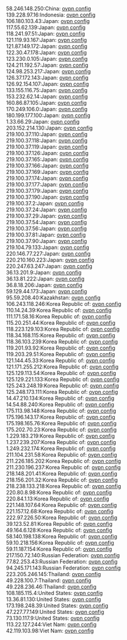 58.246.148.250:China: [ovpn config](vpn/58_246_148_250.ovpn)  
139.228.97.16:Indonesia: [ovpn config](vpn/139_228_97_16.ovpn)  
106.180.103.43:Japan: [ovpn config](vpn/106_180_103_43.ovpn)  
117.55.62.139:Japan: [ovpn config](vpn/117_55_62_139.ovpn)  
118.241.97.51:Japan: [ovpn config](vpn/118_241_97_51.ovpn)  
121.119.93.167:Japan: [ovpn config](vpn/121_119_93_167.ovpn)  
121.87.149.172:Japan: [ovpn config](vpn/121_87_149_172.ovpn)  
122.30.47.178:Japan: [ovpn config](vpn/122_30_47_178.ovpn)  
123.230.0.105:Japan: [ovpn config](vpn/123_230_0_105.ovpn)  
124.211.192.57:Japan: [ovpn config](vpn/124_211_192_57.ovpn)  
124.98.253.217:Japan: [ovpn config](vpn/124_98_253_217.ovpn)  
126.37.172.143:Japan: [ovpn config](vpn/126_37_172_143.ovpn)  
126.92.154.107:Japan: [ovpn config](vpn/126_92_154_107.ovpn)  
133.155.116.75:Japan: [ovpn config](vpn/133_155_116_75.ovpn)  
153.232.62.14:Japan: [ovpn config](vpn/153_232_62_14.ovpn)  
160.86.87.105:Japan: [ovpn config](vpn/160_86_87_105.ovpn)  
170.249.106.0:Japan: [ovpn config](vpn/170_249_106_0.ovpn)  
180.199.177.100:Japan: [ovpn config](vpn/180_199_177_100.ovpn)  
1.33.66.29:Japan: [ovpn config](vpn/1_33_66_29.ovpn)  
203.152.214.130:Japan: [ovpn config](vpn/203_152_214_130.ovpn)  
219.100.37.110:Japan: [ovpn config](vpn/219_100_37_110.ovpn)  
219.100.37.118:Japan: [ovpn config](vpn/219_100_37_118.ovpn)  
219.100.37.119:Japan: [ovpn config](vpn/219_100_37_119.ovpn)  
219.100.37.126:Japan: [ovpn config](vpn/219_100_37_126.ovpn)  
219.100.37.165:Japan: [ovpn config](vpn/219_100_37_165.ovpn)  
219.100.37.166:Japan: [ovpn config](vpn/219_100_37_166.ovpn)  
219.100.37.169:Japan: [ovpn config](vpn/219_100_37_169.ovpn)  
219.100.37.174:Japan: [ovpn config](vpn/219_100_37_174.ovpn)  
219.100.37.177:Japan: [ovpn config](vpn/219_100_37_177.ovpn)  
219.100.37.179:Japan: [ovpn config](vpn/219_100_37_179.ovpn)  
219.100.37.190:Japan: [ovpn config](vpn/219_100_37_190.ovpn)  
219.100.37.2:Japan: [ovpn config](vpn/219_100_37_2.ovpn)  
219.100.37.24:Japan: [ovpn config](vpn/219_100_37_24.ovpn)  
219.100.37.29:Japan: [ovpn config](vpn/219_100_37_29.ovpn)  
219.100.37.54:Japan: [ovpn config](vpn/219_100_37_54.ovpn)  
219.100.37.56:Japan: [ovpn config](vpn/219_100_37_56.ovpn)  
219.100.37.81:Japan: [ovpn config](vpn/219_100_37_81.ovpn)  
219.100.37.90:Japan: [ovpn config](vpn/219_100_37_90.ovpn)  
219.104.79.133:Japan: [ovpn config](vpn/219_104_79_133.ovpn)  
220.146.77.227:Japan: [ovpn config](vpn/220_146_77_227.ovpn)  
220.210.160.223:Japan: [ovpn config](vpn/220_210_160_223.ovpn)  
220.247.63.247:Japan: [ovpn config](vpn/220_247_63_247.ovpn)  
36.13.201.9:Japan: [ovpn config](vpn/36_13_201_9.ovpn)  
36.13.81.222:Japan: [ovpn config](vpn/36_13_81_222.ovpn)  
36.8.18.206:Japan: [ovpn config](vpn/36_8_18_206.ovpn)  
59.129.44.173:Japan: [ovpn config](vpn/59_129_44_173.ovpn)  
95.59.208.40:Kazakhstan: [ovpn config](vpn/95_59_208_40.ovpn)  
106.243.118.246:Korea Republic of: [ovpn config](vpn/106_243_118_246.ovpn)  
110.14.24.39:Korea Republic of: [ovpn config](vpn/110_14_24_39.ovpn)  
111.171.58.16:Korea Republic of: [ovpn config](vpn/111_171_58_16.ovpn)  
115.20.251.44:Korea Republic of: [ovpn config](vpn/115_20_251_44.ovpn)  
118.223.129.103:Korea Republic of: [ovpn config](vpn/118_223_129_103.ovpn)  
118.34.168.115:Korea Republic of: [ovpn config](vpn/118_34_168_115.ovpn)  
118.36.103.239:Korea Republic of: [ovpn config](vpn/118_36_103_239.ovpn)  
119.201.93.92:Korea Republic of: [ovpn config](vpn/119_201_93_92.ovpn)  
119.203.29.51:Korea Republic of: [ovpn config](vpn/119_203_29_51.ovpn)  
121.144.45.33:Korea Republic of: [ovpn config](vpn/121_144_45_33.ovpn)  
121.171.255.212:Korea Republic of: [ovpn config](vpn/121_171_255_212.ovpn)  
125.129.113.54:Korea Republic of: [ovpn config](vpn/125_129_113_54.ovpn)  
125.129.221.133:Korea Republic of: [ovpn config](vpn/125_129_221_133.ovpn)  
125.243.248.19:Korea Republic of: [ovpn config](vpn/125_243_248_19.ovpn)  
125.248.173.111:Korea Republic of: [ovpn config](vpn/125_248_173_111.ovpn)  
14.47.210.134:Korea Republic of: [ovpn config](vpn/14_47_210_134.ovpn)  
14.54.88.240:Korea Republic of: [ovpn config](vpn/14_54_88_240.ovpn)  
175.113.98.148:Korea Republic of: [ovpn config](vpn/175_113_98_148.ovpn)  
175.196.143.17:Korea Republic of: [ovpn config](vpn/175_196_143_17.ovpn)  
175.198.165.76:Korea Republic of: [ovpn config](vpn/175_198_165_76.ovpn)  
175.202.70.23:Korea Republic of: [ovpn config](vpn/175_202_70_23.ovpn)  
1.229.183.219:Korea Republic of: [ovpn config](vpn/1_229_183_219.ovpn)  
1.237.239.207:Korea Republic of: [ovpn config](vpn/1_237_239_207.ovpn)  
1.249.232.174:Korea Republic of: [ovpn config](vpn/1_249_232_174.ovpn)  
211.104.231.58:Korea Republic of: [ovpn config](vpn/211_104_231_58.ovpn)  
211.226.185.202:Korea Republic of: [ovpn config](vpn/211_226_185_202.ovpn)  
211.230.196.237:Korea Republic of: [ovpn config](vpn/211_230_196_237.ovpn)  
218.148.201.41:Korea Republic of: [ovpn config](vpn/218_148_201_41.ovpn)  
218.156.201.32:Korea Republic of: [ovpn config](vpn/218_156_201_32.ovpn)  
218.238.133.218:Korea Republic of: [ovpn config](vpn/218_238_133_218.ovpn)  
220.80.8.98:Korea Republic of: [ovpn config](vpn/220_80_8_98.ovpn)  
220.84.1.13:Korea Republic of: [ovpn config](vpn/220_84_1_13.ovpn)  
221.148.107.64:Korea Republic of: [ovpn config](vpn/221_148_107_64.ovpn)  
221.157.12.68:Korea Republic of: [ovpn config](vpn/221_157_12_68.ovpn)  
222.97.226.50:Korea Republic of: [ovpn config](vpn/222_97_226_50.ovpn)  
39.123.52.81:Korea Republic of: [ovpn config](vpn/39_123_52_81.ovpn)  
49.164.6.128:Korea Republic of: [ovpn config](vpn/49_164_6_128.ovpn)  
58.140.198.138:Korea Republic of: [ovpn config](vpn/58_140_198_138.ovpn)  
59.10.218.156:Korea Republic of: [ovpn config](vpn/59_10_218_156.ovpn)  
59.11.187.154:Korea Republic of: [ovpn config](vpn/59_11_187_154.ovpn)  
217.150.72.140:Russian Federation: [ovpn config](vpn/217_150_72_140.ovpn)  
77.82.253.43:Russian Federation: [ovpn config](vpn/77_82_253_43.ovpn)  
94.245.171.143:Russian Federation: [ovpn config](vpn/94_245_171_143.ovpn)  
223.205.246.145:Thailand: [ovpn config](vpn/223_205_246_145.ovpn)  
49.228.100.7:Thailand: [ovpn config](vpn/49_228_100_7.ovpn)  
49.228.236.46:Thailand: [ovpn config](vpn/49_228_236_46.ovpn)  
108.185.115.4:United States: [ovpn config](vpn/108_185_115_4.ovpn)  
13.36.81.130:United States: [ovpn config](vpn/13_36_81_130.ovpn)  
173.198.248.39:United States: [ovpn config](vpn/173_198_248_39.ovpn)  
47.227.77.149:United States: [ovpn config](vpn/47_227_77_149.ovpn)  
73.130.117.9:United States: [ovpn config](vpn/73_130_117_9.ovpn)  
113.22.127.244:Viet Nam: [ovpn config](vpn/113_22_127_244.ovpn)  
42.119.103.98:Viet Nam: [ovpn config](vpn/42_119_103_98.ovpn)  
